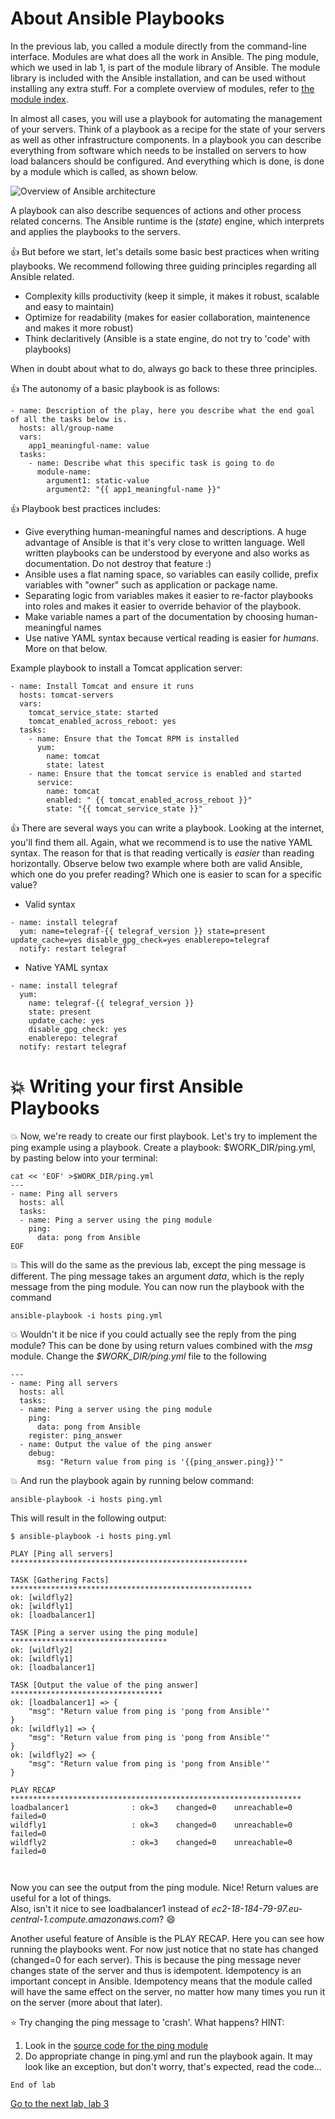 # About Ansible Playbooks

In the previous lab, you called a module directly from the command-line interface. Modules are what does all the work in Ansible. The ping module, which we used in lab 1, is part of the module library of Ansible. The module library is included with the Ansible installation, and can be used without installing any extra stuff. For a complete overview of modules, refer to [the module index](http://docs.ansible.com/ansible/latest/modules_by_category.html).

In almost all cases, you will use a playbook for automating the management of your servers. Think of a playbook as a recipe for the state of your servers as well as other infrastructure components. In a playbook you can describe everything from software which needs to be installed on servers to how load balancers should be configured. And everything which is done, is done by a module which is called, as shown below.

![Overview of Ansible architecture](../../content/images/playbook-overview.png)

A playbook can also describe sequences of actions and other process related concerns. The Ansible runtime is the (_state_) engine, which interprets and applies the playbooks to the servers.

 :thumbsup: But before we start, let's details some basic best practices when writing playbooks. We recommend following three guiding principles regarding all Ansible related.

* Complexity kills productivity (keep it simple, it makes it robust, scalable and easy to maintain)
* Optimize for readability (makes for easier collaboration, maintenence and makes it more robust)
* Think declaritively (Ansible is a state engine, do not try to 'code' with playbooks)

When in doubt about what to do, always go back to these three principles.

:thumbsup: The autonomy of a basic playbook is as follows:
```
- name: Description of the play, here you describe what the end goal of all the tasks below is.
  hosts: all/group-name
  vars:
    app1_meaningful-name: value 
  tasks:
    - name: Describe what this specific task is going to do
      module-name:
        argument1: static-value
        argument2: "{{ app1_meaningful-name }}"
```
:thumbsup: Playbook best practices includes:
* Give everything human-meaningful names and descriptions. A huge advantage of Ansible is that it's very close to written language. Well written playbooks can be understood by everyone and also works as documentation. Do not destroy that feature :)
* Ansible uses a flat naming space, so variables can easily collide, prefix variables with "owner" such as application or package name.
* Separating logic from variables makes it easier to re-factor playbooks into roles and makes it easier to override behavior of the playbook.
* Make variable names a part of the documentation by choosing human-meaningful names
* Use native YAML syntax because vertical reading is easier for _humans_. More on that below.

Example playbook to install a Tomcat application server:
```
- name: Install Tomcat and ensure it runs
  hosts: tomcat-servers
  vars:
    tomcat_service_state: started
    tomcat_enabled_across_reboot: yes
  tasks:
    - name: Ensure that the Tomcat RPM is installed
      yum:
        name: tomcat
        state: latest
    - name: Ensure that the tomcat service is enabled and started
      service:
        name: tomcat
        enabled: " {{ tomcat_enabled_across_reboot }}"
        state: "{{ tomcat_service_state }}"
```

 :thumbsup: There are several ways you can write a playbook. Looking at the internet, you'll find them all. Again, what we recommend is to use the native YAML syntax. The reason for that is that reading vertically is _easier_ than reading horizontally. Observe below two example where both are valid Ansible, which one do you prefer reading? Which one is easier to scan for a specific value?

* Valid syntax
```
- name: install telegraf
  yum: name=telegraf-{{ telegraf_version }} state=present update_cache=yes disable_gpg_check=yes enablerepo=telegraf
  notify: restart telegraf
```
* Native YAML syntax
```
- name: install telegraf
  yum:
    name: telegraf-{{ telegraf_version }}
    state: present
    update_cache: yes
    disable_gpg_check: yes
    enablerepo: telegraf
  notify: restart telegraf
```

# :boom: Writing your first Ansible Playbooks

:boom: Now, we're ready to create our first playbook. Let's try to implement the ping example using a playbook. Create a playbook: $WORK_DIR/ping.yml, by pasting below into your terminal: 

```
cat << 'EOF' >$WORK_DIR/ping.yml
---
- name: Ping all servers
  hosts: all
  tasks:
  - name: Ping a server using the ping module
    ping:
      data: pong from Ansible
EOF
```

:boom: This will do the same as the previous lab, except the ping message is different. The ping message takes an argument *data*, which is the reply message from the ping module. You can now run the playbook with the command

```
ansible-playbook -i hosts ping.yml
```

:boom: Wouldn't it be nice if you could actually see the reply from the ping module? This can be done by using return values combined with the *msg* module. Change the *$WORK_DIR/ping.yml* file to the following

```
---
- name: Ping all servers
  hosts: all
  tasks:
  - name: Ping a server using the ping module
    ping:
      data: pong from Ansible
    register: ping_answer
  - name: Output the value of the ping answer
    debug:
      msg: "Return value from ping is '{{ping_answer.ping}}'"
```

:boom: And run the playbook again by running below command:
```
ansible-playbook -i hosts ping.yml
```

This will result in the following output:

```
$ ansible-playbook -i hosts ping.yml

PLAY [Ping all servers] *****************************************************

TASK [Gathering Facts] ******************************************************
ok: [wildfly2]
ok: [wildfly1]
ok: [loadbalancer1]

TASK [Ping a server using the ping module] ***********************************
ok: [wildfly2]
ok: [wildfly1]
ok: [loadbalancer1]

TASK [Output the value of the ping answer] **********************************
ok: [loadbalancer1] => {
    "msg": "Return value from ping is 'pong from Ansible'"
}
ok: [wildfly1] => {
    "msg": "Return value from ping is 'pong from Ansible'"
}
ok: [wildfly2] => {
    "msg": "Return value from ping is 'pong from Ansible'"
}

PLAY RECAP *****************************************************************
loadbalancer1              : ok=3    changed=0    unreachable=0    failed=0   
wildfly1                   : ok=3    changed=0    unreachable=0    failed=0   
wildfly2                   : ok=3    changed=0    unreachable=0    failed=0   

 
```

Now you can see the output from the ping module. Nice! Return values are useful for a lot of things.\
Also, isn't it nice to see loadbalancer1 instead of _ec2-18-184-79-97.eu-central-1.compute.amazonaws.com_? :smile:

Another useful feature of Ansible is the PLAY RECAP. Here you can see how running the playbooks went. For now just notice that no state has changed (changed=0 for each server). This is because the ping message never changes state of the server and thus is idempotent. Idempotency is an important concept in Ansible. Idempotency means that the module called will have the same effect on the server, no matter how many times you run it on the server (more about that later).

:star: Try changing the ping message to 'crash'. What happens? HINT:
1. Look in the [source code for the ping module](https://github.com/ansible/ansible-modules-core/blob/devel/system/ping.py)
2. Do appropriate change in ping.yml and run the playbook again. It may look like an exception, but don't worry, that's expected, read the code...

```
End of lab
```
[Go to the next lab, lab 3](../lab-3/README.md)
